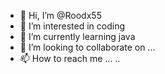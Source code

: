 - 👋 Hi, I’m @Roodx55
- 👀 I’m interested in coding
- 🌱 I’m currently learning java
- 💞️ I’m looking to collaborate on ...
- 📫 How to reach me ...
..
<!---
Roodx55/Roodx55 is a ✨ special ✨ repository because its `README.md` (this file) appears on your GitHub profile.
You can click the Preview link to take a look at your changes.
--->
